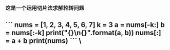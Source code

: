### 这是一个运用切片法求解轮转问题
\```
    nums = [1, 2, 3, 4, 5, 6, 7]
    k = 3
    a = nums[-k:]
    b = nums[:-k]
    print("{}\n{}".format(a, b))
    nums[:] = a + b
    print(nums)
\```
\
---
